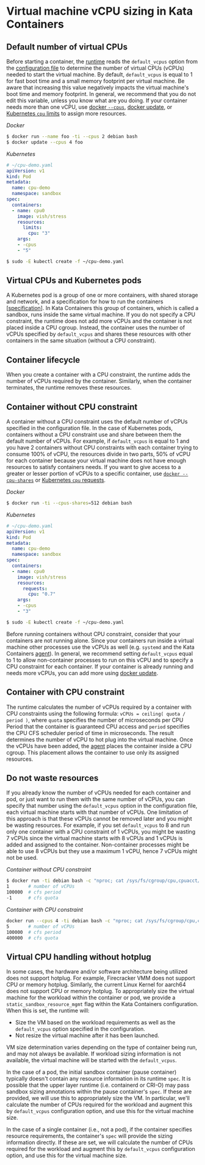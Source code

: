 # Virtual machine vCPU sizing in Kata Containers

## Default number of virtual CPUs

Before starting a container, the [runtime][6] reads the `default_vcpus` option
from the [configuration file][7] to determine the number of virtual CPUs
(vCPUs) needed to start the virtual machine. By default, `default_vcpus` is
equal to 1 for fast boot time and a small memory footprint per virtual machine.
Be aware that increasing this value negatively impacts the virtual machine's
boot time and memory footprint.
In general, we recommend that you do not edit this variable, unless you know
what are you doing. If your container needs more than one vCPU, use
[docker `--cpus`][1], [docker update][4], or [Kubernetes `cpu` limits][2] to
assign more resources.

*Docker*

```sh
$ docker run --name foo -ti --cpus 2 debian bash
$ docker update --cpus 4 foo
```


*Kubernetes*

```yaml
# ~/cpu-demo.yaml
apiVersion: v1
kind: Pod
metadata:
  name: cpu-demo
  namespace: sandbox
spec:
  containers:
  - name: cpu0
    image: vish/stress
    resources:
      limits:
        cpu: "3"
    args:
    - -cpus
    - "5"
```

```sh
$ sudo -E kubectl create -f ~/cpu-demo.yaml
```

## Virtual CPUs and Kubernetes pods

A Kubernetes pod is a group of one or more containers, with shared storage and
network, and a specification for how to run the containers [[specification][3]].
In Kata Containers this group of containers, which is called a sandbox, runs inside
the same virtual machine. If you do not specify a CPU constraint, the runtime does
not add more vCPUs and the container is not placed inside a CPU cgroup.
Instead, the container uses the number of vCPUs specified by `default_vcpus`
and shares these resources with other containers in the same situation
(without a CPU constraint).

## Container lifecycle

When you create a container with a CPU constraint, the runtime adds the
number of vCPUs required by the container. Similarly, when the container terminates,
the runtime removes these resources.

## Container without CPU constraint

A container without a CPU constraint uses the default number of vCPUs specified
in the configuration file. In the case of Kubernetes pods, containers without a
CPU constraint use and share between them the default number of vCPUs. For
example, if `default_vcpus` is equal to 1 and you have 2 containers without CPU
constraints with each container trying to consume 100% of vCPU, the resources
divide in two parts, 50% of vCPU for each container because your virtual
machine does not have enough resources to satisfy containers needs. If you want
to give access to a greater or lesser portion of vCPUs to a specific container,
use [`docker --cpu-shares`][1] or [Kubernetes `cpu` requests][2].

*Docker*

```sh
$ docker run -ti --cpus-shares=512 debian bash
```

*Kubernetes*

```yaml
# ~/cpu-demo.yaml
apiVersion: v1
kind: Pod
metadata:
  name: cpu-demo
  namespace: sandbox
spec:
  containers:
  - name: cpu0
    image: vish/stress
    resources:
      requests:
        cpu: "0.7"
    args:
    - -cpus
    - "3"
```

```sh
$ sudo -E kubectl create -f ~/cpu-demo.yaml
```

Before running containers without CPU constraint, consider that your containers
are not running alone. Since your containers run inside a virtual machine other
processes use the vCPUs as well (e.g. `systemd` and the Kata Containers
[agent][5]). In general, we recommend setting `default_vcpus` equal to 1 to
allow non-container processes to run on this vCPU and to specify a CPU
constraint for each container. If your container is already running and needs
more vCPUs, you can add more using [docker update][4].

## Container with CPU constraint

The runtime calculates the number of vCPUs required by a container with CPU
constraints using the following formula: `vCPUs = ceiling( quota / period )`, where
`quota` specifies the number of microseconds per CPU Period that the container is
guaranteed CPU access and `period` specifies the CPU CFS scheduler period of time
in microseconds. The result determines the number of vCPU to hot plug into the
virtual machine. Once the vCPUs have been added, the [agent][5] places the
container inside a CPU cgroup. This placement allows the container to use only
its assigned resources.

## Do not waste resources

If you already know the number of vCPUs needed for each container and pod, or
just want to run them with the same number of vCPUs, you can specify that
number using the `default_vcpus` option in the configuration file, each virtual
machine starts with that number of vCPUs. One limitation of this approach is
that these vCPUs cannot be removed later and you might be wasting
resources. For example, if you set `default_vcpus` to 8 and run only one
container with a CPU constraint of 1 vCPUs, you might be wasting 7 vCPUs since
the virtual machine starts with 8 vCPUs and 1 vCPUs is added and assigned
to the container. Non-container processes might be able to use 8 vCPUs but they
use a maximum 1 vCPU, hence 7 vCPUs might not be used.


*Container without CPU constraint*

```sh
$ docker run -ti debian bash -c "nproc; cat /sys/fs/cgroup/cpu,cpuacct/cpu.cfs_*"
1       # number of vCPUs
100000  # cfs period
-1      # cfs quota
```

*Container with CPU constraint*

```sh
docker run --cpus 4 -ti debian bash -c "nproc; cat /sys/fs/cgroup/cpu,cpuacct/cpu.cfs_*"
5       # number of vCPUs
100000  # cfs period
400000  # cfs quota
```

## Virtual CPU handling without hotplug

In some cases, the hardware and/or software architecture being utilized does not support
hotplug. For example, Firecracker VMM does not support CPU or memory hotplug. Similarly,
the current Linux Kernel for aarch64 does not support CPU or memory hotplug. To appropriately
size the virtual machine for the workload within the container or pod, we provide a `static_sandbox_resource_mgmt`
flag within the Kata Containers configuration. When this is set, the runtime will:
 - Size the VM based on the workload requirements as well as the `default_vcpus` option specified in the configuration.
 - Not resize the virtual machine after it has been launched.

VM size determination varies depending on the type of container being run, and may not always
be available. If workload sizing information is not available, the virtual machine will be started with the
`default_vcpus`.

In the case of a pod, the initial sandbox container (pause container) typically doesn't contain any resource
information in its runtime `spec`. It is possible that the upper layer runtime
(i.e. containerd or CRI-O) may pass sandbox sizing annotations within the pause container's
`spec`. If these are provided, we will use this to appropriately size the VM. In particular,
we'll calculate the number of CPUs required for the workload and augment this by `default_vcpus`
configuration option, and use this for the virtual machine size.

In the case of a single container (i.e., not a pod), if the container specifies resource requirements,
the container's `spec` will provide the sizing information directly. If these are set, we will
calculate the number of CPUs required for the workload and augment this by `default_vcpus`
configuration option, and use this for the virtual machine size.


[1]: https://docs.docker.com/config/containers/resource_constraints/#cpu
[2]: https://kubernetes.io/docs/tasks/configure-pod-container/assign-cpu-resource
[3]: https://kubernetes.io/docs/concepts/workloads/pods/pod/
[4]: https://docs.docker.com/engine/reference/commandline/update/
[5]: ../../src/agent
[6]: ../../src/runtime
[7]: ../../src/runtime/README.md#configuration
